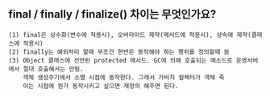 ## final / finally / finalize() 차이는 무엇인가요?


```
(1) final은 상수화(변수에 적용시), 오버라이드 제약(메서드에 적용시), 상속에 제약(클래스에 적용시) 
(2) finally는 예외처리 할때 무조건 한번은 동작해야 하는 행위를 정의할때 씀 
(3) Object 클래스에 선언된 protected 메서드. GC에 의해 호출되는 메소드로 운영서버에서 절대 호출해서는 안됨.
    객체 생성주기에서 소멸 시점에 동작한다. 그래서 가비지 컬렉터가 객체 죽
    이는 시점에 뭔가 동작시키고 싶으면 재정의 해주면 된다.
```
